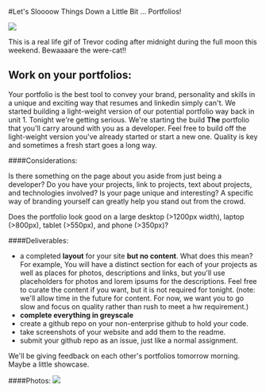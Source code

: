 #Let's Sloooow Things Down a Little Bit ... Portfolios!


![](https://i.giphy.com/JIX9t2j0ZTN9S.gif)


This is a real life gif of Trevor coding after midnight during the full moon this weekend.  Bewaaaare the were-cat!!


## Work on your portfolios:

Your portfolio is the best tool to convey your brand, personality and skills in a unique and exciting way that resumes and linkedin simply can't.  We started building a light-weight version of our potential portfolio way back in unit 1.  Tonight we're getting serious.  We're starting the build __The__ portfolio that you'll carry around with you as a developer.  Feel free to build off the light-weight version you've already started or start a new one. Quality is key and sometimes a fresh start goes a long way.


####Considerations:

Is there something on the page about you aside from just being a developer?  Do you have your projects, link to projects, text about projects, and technologies involved?  Is your page unique and interesting?  A specific way of branding yourself can greatly help you stand out from the crowd.

Does the portfolio look good on a large desktop (>1200px width), laptop (>800px), tablet (>550px), and phone (>350px)?


####Deliverables:

* a completed __layout__ for your site __but no content__.  What does this mean? For example, You will have a distinct section for each of your projects as well as places for photos, descriptions and links, but you'll use placeholders for photos and lorem ipsums for the descriptions.  Feel free to curate the content if you want, but it is not required for tonight.  (note: we'll allow time in the future for content.  For now, we want you to go slow and focus on quality rather than rush to meet a hw requirement.)
* __complete everything in greyscale__
* create a github repo on your non-enterprise github to hold your code.
* take screenshots of your website and add them to the readme.
* submit your github repo as an issue, just like a normal assignment.


We'll be giving feedback on each other's portfolios tomorrow morning.  Maybe a little showcase.



####Photos:
![](https://git.generalassemb.ly/amandajmunch/hw-w06-d01-portfolio/screenshots/window.jpg)

